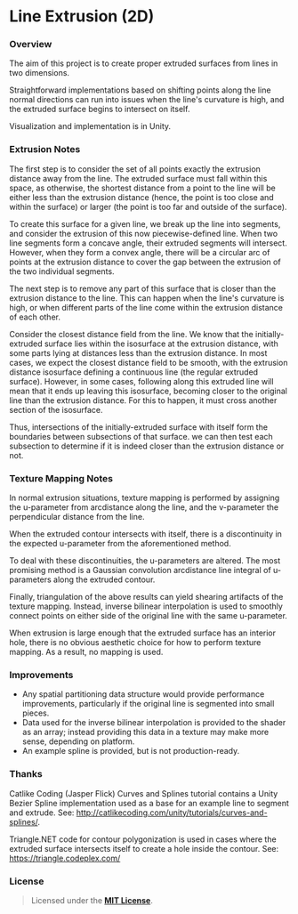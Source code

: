 # Line Extrusion (2D)

### Overview

The aim of this project is to create proper extruded surfaces from lines in two dimensions.

Straightforward implementations based on shifting points along the line normal directions can run into issues when the line's curvature is high, and the extruded surface begins to intersect on itself.

Visualization and implementation is in Unity.

### Extrusion Notes

The first step is to consider the set of all points exactly the extrusion distance away from the line. The extruded surface must fall within this space, as otherwise, the shortest distance from a point to the line will be either less than the extrusion distance (hence, the point is too close and within the surface) or larger (the point is too far and outside of the surface).

To create this surface for a given line, we break up the line into segments, and consider the extrusion of this now piecewise-defined line. When two line segments form a concave angle, their extruded segments will intersect. However, when they form a convex angle, there will be a circular arc of points at the extrusion distance to cover the gap between the extrusion of the two individual segments.

The next step is to remove any part of this surface that is closer than the extrusion distance to the line. This can happen when the line's curvature is high, or when different parts of the line come within the extrusion distance of each other.

Consider the closest distance field from the line. We know that the initially-extruded surface lies within the isosurface at the extrusion distance, with some parts lying at distances less than the extrusion distance. In most cases, we expect the closest distance field to be smooth, with the extrusion distance isosurface defining a continuous line (the regular extruded surface). However, in some cases, following along this extruded line will mean that it ends up leaving this isosurface, becoming closer to the original line than the extrusion distance. For this to happen, it must cross another section of the isosurface.

Thus, intersections of the initially-extruded surface with itself form the boundaries between subsections of that surface. we can then test each subsection to determine if it is indeed closer than the extrusion distance or not.

### Texture Mapping Notes

In normal extrusion situations, texture mapping is performed by assigning the u-parameter from arcdistance along the line, and the v-parameter the perpendicular distance from the line.

When the extruded contour intersects with itself, there is a discontinuity in the expected u-parameter from the aforementioned method.

To deal with these discontinuities, the u-parameters are altered. The most promising method is a Gaussian convolution arcdistance line integral of u-parameters along the extruded contour.

Finally, triangulation of the above results can yield shearing artifacts of the texture mapping. Instead, inverse bilinear interpolation is used to smoothly connect points on either side of the original line with the same u-parameter.

When extrusion is large enough that the extruded surface has an interior hole, there is no obvious aesthetic choice for how to perform texture mapping. As a result, no mapping is used.

### Improvements

- Any spatial partitioning data structure would provide performance improvements, particularly if the original line is segmented into small pieces.
- Data used for the inverse bilinear interpolation is provided to the shader as an array; instead providing this data in a texture may make more sense, depending on platform.
- An example spline is provided, but is not production-ready.

### Thanks

Catlike Coding (Jasper Flick) Curves and Splines tutorial contains a Unity Bezier Spline implementation used as a base for an example line to segment and extrude. See: http://catlikecoding.com/unity/tutorials/curves-and-splines/.

Triangle.NET code for contour polygonization is used in cases where the extruded surface intersects itself to create a hole inside the contour. See: https://triangle.codeplex.com/

### License
> Licensed under the [**MIT License**](https://en.wikipedia.org/wiki/MIT_License).
